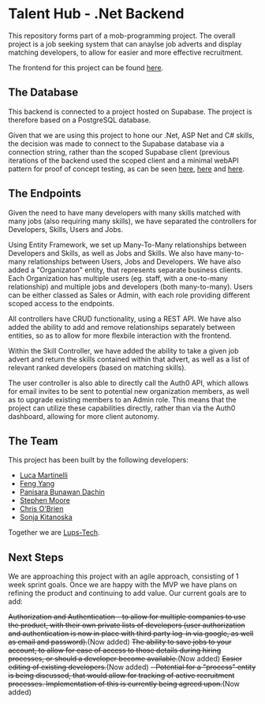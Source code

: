 # Talent Hub - .Net Backend

This repository forms part of a mob-programming project. The overall project is a job seeking system that can anaylse job adverts and display matching developers, to allow for easier and more effective recruitment.

The frontend for this project can be found [here](https://github.com/lups-tech/jobMatches).

## The Database
This backend is connected to a project hosted on Supabase. The project is therefore based on a PostgreSQL database.

Given that we are using this project to hone our .Net, ASP Net and C# skills, the decision was made to connect to the Supabase database via a connection string, rather than the scoped Supabase client (previous iterations of the backend used the scoped client and a minimal webAPI pattern for proof of concept testing, as can be seen [here](https://github.com/lups-tech/supabasecsharpapi), [here](https://github.com/lups-tech/supabaseJobAPI) and [here](https://github.com/lups-tech/supabaseDevAPI).

## The Endpoints
Given the need to have many developers with many skills matched with many jobs (also requiring many skills), we have separated the controllers for Developers, Skills, Users and Jobs.

Using Entity Framework, we set up Many-To-Many relationships between Developers and Skills, as well as Jobs and Skills. We also have many-to-many relationships between Users, Jobs and Developers. We have also added a "Organizaton" entity, that represents separate business clients. Each Organization has multiple users (eg. staff, with a one-to-many relationship) and multiple jobs and developers (both many-to-many). Users can be either classed as Sales or Admin, with each role providing different scoped access to the endpoints.

All controllers have CRUD functionality, using a REST API. We have also added the ability to add and remove relationships separately between entities, so as to allow for more flexbile interaction with the frontend.

Within the Skill Controller, we have added the ability to take a given job advert and return the skills contained within that advert, as well as a list of relevant ranked developers (based on matching skills).

The user controller is also able to directly call the Auth0 API, which allows for email invites to be sent to potential new organization members, as well as to upgrade existing members to an Admin role. This means that the project can utilize these capabilities directly, rather than via the Auth0 dashboard, allowing for more client autonomy.

## The Team
This project has been built by the following developers:
- [Luca Martinelli](https://github.com/Luega)
- [Feng Yang](https://github.com/Finns841594)
- [Panisara Bunawan Dachin](https://github.com/panisara-bd)
- [Stephen Moore](https://github.com/SMooreSwe)
- [Chris O'Brien](https://www.linkedin.com/in/chris-o-brien-314791212/)
- [Sonja Kitanoska](https://www.linkedin.com/in/sonja-kitanoska-986ba8a8/)

Together we are [Lups-Tech](https://github.com/lups-tech).

## Next Steps
We are approaching this project with an agile approach, consisting of 1 week sprint goals. Once we are happy with the MVP we have plans on refining the product and continuing to add value. Our current goals are to add:

~~Authorization and Authentication - to allow for multiple companies to use the product, with their own private lists of developers (user authorization and authentication is now in place with third party log-in via google, as well as email and password).~~(Now added)
~~The ability to save jobs to your account, to allow for ease of access to those details during hiring processes, or should a developer become available.~~(Now added)
~~Easier editing of existing developers.~~(Now added)
~~- Potential for a "process" entity is being discussed, that would allow for tracking of active recruitment processes. Implementation of this is currently being agreed upon.~~(Now added)

